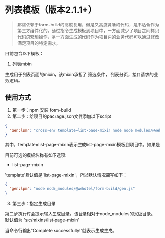 <!-- deprecated -->
# 列表模板（版本2.1.1+）

> 那些依赖于form-build的高度复用，但是又高度灵活的代码，是不适合作为第三方组件化的。通过指令生成模板到项目中，一方面减少了项目之间拷贝代码的繁琐操作，另一方面生成的代码作为项目内的业务代码可以通过修改满足项目的特定需求。

目前包含以下模板：

1. 列表mixin

  生成用于列表页面的mixin，该mixin承担了 筛选条件， 列表分页，接口请求的业务逻辑。

## 使用方式

1. 第一步：npm 安装 form-build
2. 第二步：给项目的package.json文件添加以下script

```json
{
  "gen:lpm": "cross-env template=list-page-mixin node node_modules/@wehotel/form-build/gen.js"
}
```

其中，template=list-page-mixin表示生成list-page-mixin模板到项目中。如果是

目前可选的模板名称有如下选项:

  * list-page-mixin


'template'默认值是'list-page-mixin'，所以默认情况简写如下：
```json
{
  "gen:lpm": "node node_modules/@wehotel/form-build/gen.js"
}
```

3. 第三步：指定生成目录

第二步执行时会提示输入生成目录。该目录相对于node_modules的父级目录。 默认值为 'src/mixins/list-page-mixin'

当命令行输出"Complete successfully!"就表示生成生成。